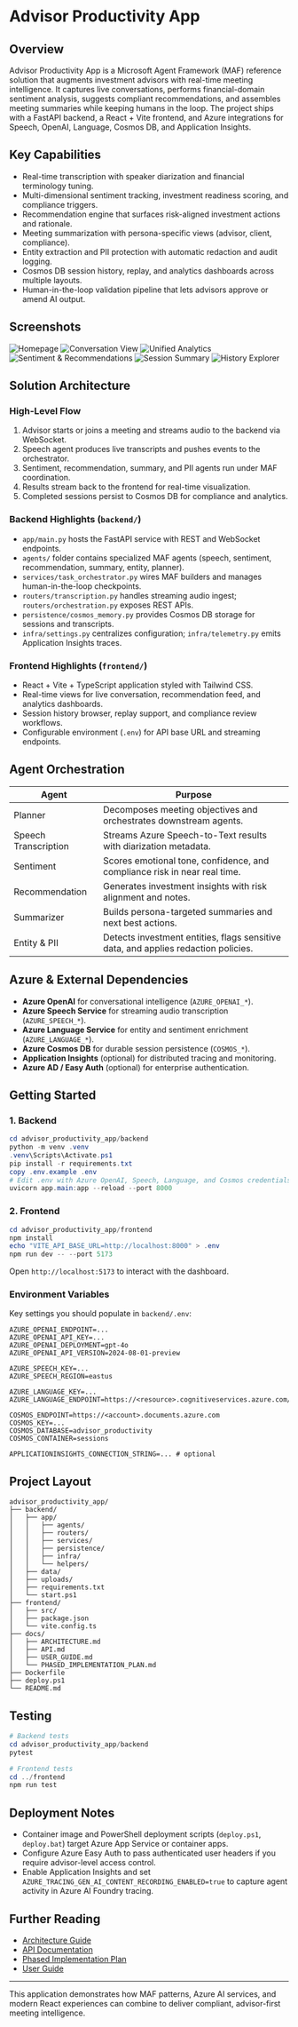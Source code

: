 # Advisor Productivity App

## Overview

Advisor Productivity App is a Microsoft Agent Framework (MAF) reference solution that augments investment advisors with real-time meeting intelligence. It captures live conversations, performs financial-domain sentiment analysis, suggests compliant recommendations, and assembles meeting summaries while keeping humans in the loop. The project ships with a FastAPI backend, a React + Vite frontend, and Azure integrations for Speech, OpenAI, Language, Cosmos DB, and Application Insights.

## Key Capabilities

- Real-time transcription with speaker diarization and financial terminology tuning.
- Multi-dimensional sentiment tracking, investment readiness scoring, and compliance triggers.
- Recommendation engine that surfaces risk-aligned investment actions and rationale.
- Meeting summarization with persona-specific views (advisor, client, compliance).
- Entity extraction and PII protection with automatic redaction and audit logging.
- Cosmos DB session history, replay, and analytics dashboards across multiple layouts.
- Human-in-the-loop validation pipeline that lets advisors approve or amend AI output.

## Screenshots

![Homepage](docs/images/homepage.png)
![Conversation View](docs/images/conversation.png)
![Unified Analytics](docs/images/unified_view.png)
![Sentiment & Recommendations](docs/images/analytics.png)
![Session Summary](docs/images/session_summary.png)
![History Explorer](docs/images/history.png)

## Solution Architecture

### High-Level Flow

1. Advisor starts or joins a meeting and streams audio to the backend via WebSocket.
2. Speech agent produces live transcripts and pushes events to the orchestrator.
3. Sentiment, recommendation, summary, and PII agents run under MAF coordination.
4. Results stream back to the frontend for real-time visualization.
5. Completed sessions persist to Cosmos DB for compliance and analytics.

### Backend Highlights (`backend/`)

- `app/main.py` hosts the FastAPI service with REST and WebSocket endpoints.
- `agents/` folder contains specialized MAF agents (speech, sentiment, recommendation, summary, entity, planner).
- `services/task_orchestrator.py` wires MAF builders and manages human-in-the-loop checkpoints.
- `routers/transcription.py` handles streaming audio ingest; `routers/orchestration.py` exposes REST APIs.
- `persistence/cosmos_memory.py` provides Cosmos DB storage for sessions and transcripts.
- `infra/settings.py` centralizes configuration; `infra/telemetry.py` emits Application Insights traces.

### Frontend Highlights (`frontend/`)

- React + Vite + TypeScript application styled with Tailwind CSS.
- Real-time views for live conversation, recommendation feed, and analytics dashboards.
- Session history browser, replay support, and compliance review workflows.
- Configurable environment (`.env`) for API base URL and streaming endpoints.

## Agent Orchestration

| Agent | Purpose |
| --- | --- |
| Planner | Decomposes meeting objectives and orchestrates downstream agents.
| Speech Transcription | Streams Azure Speech-to-Text results with diarization metadata.
| Sentiment | Scores emotional tone, confidence, and compliance risk in near real time.
| Recommendation | Generates investment insights with risk alignment and notes.
| Summarizer | Builds persona-targeted summaries and next best actions.
| Entity & PII | Detects investment entities, flags sensitive data, and applies redaction policies.

## Azure & External Dependencies

- **Azure OpenAI** for conversational intelligence (`AZURE_OPENAI_*`).
- **Azure Speech Service** for streaming audio transcription (`AZURE_SPEECH_*`).
- **Azure Language Service** for entity and sentiment enrichment (`AZURE_LANGUAGE_*`).
- **Azure Cosmos DB** for durable session persistence (`COSMOS_*`).
- **Application Insights** (optional) for distributed tracing and monitoring.
- **Azure AD / Easy Auth** (optional) for enterprise authentication.

## Getting Started

### 1. Backend

```powershell
cd advisor_productivity_app/backend
python -m venv .venv
.venv\Scripts\Activate.ps1
pip install -r requirements.txt
copy .env.example .env
# Edit .env with Azure OpenAI, Speech, Language, and Cosmos credentials
uvicorn app.main:app --reload --port 8000
```

### 2. Frontend

```powershell
cd advisor_productivity_app/frontend
npm install
echo "VITE_API_BASE_URL=http://localhost:8000" > .env
npm run dev -- --port 5173
```

Open `http://localhost:5173` to interact with the dashboard.

### Environment Variables

Key settings you should populate in `backend/.env`:

```
AZURE_OPENAI_ENDPOINT=...
AZURE_OPENAI_API_KEY=...
AZURE_OPENAI_DEPLOYMENT=gpt-4o
AZURE_OPENAI_API_VERSION=2024-08-01-preview

AZURE_SPEECH_KEY=...
AZURE_SPEECH_REGION=eastus

AZURE_LANGUAGE_KEY=...
AZURE_LANGUAGE_ENDPOINT=https://<resource>.cognitiveservices.azure.com/

COSMOS_ENDPOINT=https://<account>.documents.azure.com
COSMOS_KEY=...
COSMOS_DATABASE=advisor_productivity
COSMOS_CONTAINER=sessions

APPLICATIONINSIGHTS_CONNECTION_STRING=... # optional
```

## Project Layout

```
advisor_productivity_app/
├── backend/
│   ├── app/
│   │   ├── agents/
│   │   ├── routers/
│   │   ├── services/
│   │   ├── persistence/
│   │   ├── infra/
│   │   └── helpers/
│   ├── data/
│   ├── uploads/
│   ├── requirements.txt
│   └── start.ps1
├── frontend/
│   ├── src/
│   ├── package.json
│   └── vite.config.ts
├── docs/
│   ├── ARCHITECTURE.md
│   ├── API.md
│   ├── USER_GUIDE.md
│   └── PHASED_IMPLEMENTATION_PLAN.md
├── Dockerfile
├── deploy.ps1
└── README.md
```

## Testing

```powershell
# Backend tests
cd advisor_productivity_app/backend
pytest

# Frontend tests
cd ../frontend
npm run test
```

## Deployment Notes

- Container image and PowerShell deployment scripts (`deploy.ps1`, `deploy.bat`) target Azure App Service or container apps.
- Configure Azure Easy Auth to pass authenticated user headers if you require advisor-level access control.
- Enable Application Insights and set `AZURE_TRACING_GEN_AI_CONTENT_RECORDING_ENABLED=true` to capture agent activity in Azure AI Foundry tracing.

## Further Reading

- [Architecture Guide](docs/ARCHITECTURE.md)
- [API Documentation](docs/API.md)
- [Phased Implementation Plan](docs/PHASED_IMPLEMENTATION_PLAN.md)
- [User Guide](docs/USER_GUIDE.md)

---

This application demonstrates how MAF patterns, Azure AI services, and modern React experiences can combine to deliver compliant, advisor-first meeting intelligence.
